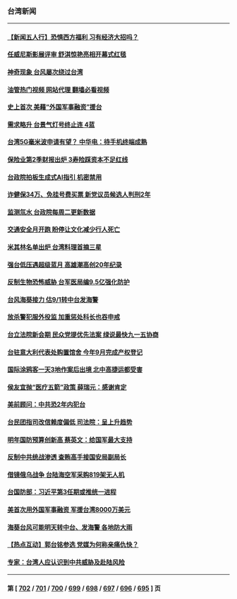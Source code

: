 ### 台湾新闻
---
#### [【新闻五人行】恐惧西方福利 习有经济大招吗？](../../pages/ncid1349361/n14064930.md?09011245) 
#### [任威尼斯影展评审 舒淇惊艳亮相开幕式红毯](../../pages/ncid1349361/n14064934.md?09011245) 
#### [神奇现象 台风屡次绕过台湾](../../pages/ncid1349361/n14064771.md?09011245) 
#### [油管热门视频 网站代理 翻墙必看视频](http://138.2.39.72:81/youtube.html?epic-marker?09011245)
#### [史上首次 美藉“外国军事融资”援台](../../pages/ncid1349361/n14064772.md?09011245) 
#### [需求略升 台景气灯号终止连 4蓝](../../pages/ncid1349361/n14064757.md?09011245) 
#### [台湾5G毫米波申请有望？ 中华电：待手机终端成熟](../../pages/ncid1349361/n14064760.md?09011245) 
#### [保险业第2季财报出炉 3寿险踩资本不足红线](../../pages/ncid1349361/n14064755.md?09011245) 
#### [台政院拍板生成式AI指引 机密禁用](../../pages/ncid1349361/n14064709.md?09011245) 
#### [诈健保34万、免挂号费买票 新党议员候选人判刑2年](../../pages/ncid1349361/n14064712.md?09011245) 
#### [监测氚水 台政院每周二更新数据](../../pages/ncid1349361/n14064708.md?09011245) 
#### [交通安全月开跑 盼停让文化减少行人死亡](../../pages/ncid1349361/n14064735.md?09011245) 
#### [米其林名单出炉 台湾料理首摘三星](../../pages/ncid1349361/n14064731.md?09011245) 
#### [强台低压遇超级蓝月 高雄潮高创20年纪录](../../pages/ncid1349361/n14064737.md?09011245) 
#### [反制生物恐怖威胁 台军医局编9.5亿强化防护](../../pages/ncid1349361/n14064736.md?09011245) 
#### [台风海葵接力 估9/1转中台发海警](../../pages/ncid1349361/n14064730.md?09011245) 
#### [放杀警犯服外役监 加重惩处科长也吞申戒](../../pages/ncid1349361/n14064715.md?09011245) 
#### [台立法院新会期 民众党提优先法案 绿说最快九一五协商](../../pages/ncid1349361/n14064717.md?09011245) 
#### [台驻意大利代表处购置馆舍 今年9月完成产权登记](../../pages/ncid1349361/n14064716.md?09011245) 
#### [国际涂鸦客一天3地作案后出境 北中高捷运都受害](../../pages/ncid1349361/n14064713.md?09011245) 
#### [侯友宜抛“医疗五箭”政策 薛瑞元：感谢肯定](../../pages/ncid1349361/n14064711.md?09011245) 
#### [美前顾问：中共恐2年内犯台](../../pages/ncid1349361/n14064659.md?09011245) 
#### [台民团指司改信赖度偏低 司法院：呈上升趋势](../../pages/ncid1349361/n14064656.md?09011245) 
#### [明年国防预算创新高 蔡英文：给国军最大支持](../../pages/ncid1349361/n14064653.md?09011245) 
#### [反制中共统战渗透 查贿高手接国安局副局长](../../pages/ncid1349361/n14064655.md?09011245) 
#### [借镜俄乌战争 台陆海空军采购819架无人机](../../pages/ncid1349361/n14064647.md?09011245) 
#### [台国防部：习近平第3任期或推统一进程](../../pages/ncid1349361/n14064646.md?09011245) 
#### [美首次用外国军事融资 军援台湾8000万美元](../../pages/ncid1349361/n14064479.md?09011245) 
#### [海葵台风可能明天转中台、发海警 各地防大雨](../../pages/ncid1349361/n14064435.md?09011245) 
#### [【热点互动】郭台铭参选 党媒为何称亲痛仇快？](../../pages/ncid1349361/n14064273.md?09011245) 
#### [专家：台湾人应认识到中共威胁及赴陆风险](../../pages/ncid1349361/n14064166.md?09011245) 

---
#### 第 [ [702](./702.md?09011245) / [701](./701.md?09011245) / [700](./700.md?09011245) / [699](./699.md?09011245) / [698](./698.md?09011245) / [697](./697.md?09011245) / [696](./696.md?09011245) / [695](./695.md?09011245) ] 页
